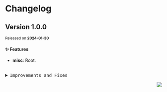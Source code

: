 <a name="readme-top"></a>

# Changelog

## Version 1.0.0

<sup>Released on **2024-01-30**</sup>

#### ✨ Features

- **misc**: Root.

<br/>

<details>
<summary><kbd>Improvements and Fixes</kbd></summary>

#### What's improved

- **misc**: Root ([c8ae543](https://github.com/lobehub/lobe-icons/commit/c8ae543))

</details>

<div align="right">

[![](https://img.shields.io/badge/-BACK_TO_TOP-151515?style=flat-square)](#readme-top)

</div>

